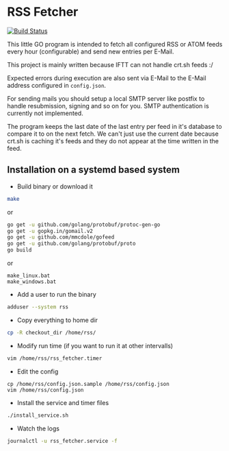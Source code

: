 # RSS Fetcher
[![Build Status](https://travis-ci.org/FireFart/rss_fetcher.svg?branch=master)](https://travis-ci.org/FireFart/rss_fetcher)

This little GO program is intended to fetch all configured RSS or ATOM feeds every hour (configurable) and send new entries per E-Mail.

This project is mainly written because IFTT can not handle crt.sh feeds :/

Expected errors during execution are also sent via E-Mail to the E-Mail address configured in `config.json`.

For sending mails you should setup a local SMTP server like postfix to handle resubmission, signing and so on for you. SMTP authentication is currently not implemented.

The program keeps the last date of the last entry per feed in it's database to compare it to on the next fetch.
We can't just use the current date because crt.sh is caching it's feeds and they do not appear at the time written in the feed.

## Installation on a systemd based system
* Build binary or download it
```bash
make
```
or
```bash
go get -u github.com/golang/protobuf/protoc-gen-go
go get -u gopkg.in/gomail.v2
go get -u github.com/mmcdole/gofeed
go get -u github.com/golang/protobuf/proto
go build
```
or
```
make_linux.bat
make_windows.bat
```

* Add a user to run the binary
```bash
adduser --system rss
```

* Copy everything to home dir
```bash
cp -R checkout_dir /home/rss/
```

* Modify run time (if you want to run it at other intervalls)
```bash
vim /home/rss/rss_fetcher.timer
```

* Edit the config
```
cp /home/rss/config.json.sample /home/rss/config.json
vim /home/rss/config.json
```

* Install the service and timer files
```bash
./install_service.sh
```

* Watch the logs
```bash
journalctl -u rss_fetcher.service -f
```
